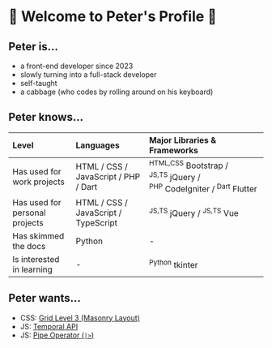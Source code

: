 # 🥬 Welcome to Peter's Profile 🥬

## Peter is...
- a front-end developer since 2023
- slowly turning into a full-stack developer
- self-taught
- a cabbage (who codes by rolling around on his keyboard)

## Peter knows...
| Level | Languages | Major Libraries & Frameworks |
| :-- | :-- | :-- |
| Has used for work projects | HTML / CSS / JavaScript / PHP / Dart | <sup>HTML,CSS</sup>&nbsp;Bootstrap / <sup>JS,TS</sup>&nbsp;jQuery / <sup>PHP</sup>&nbsp;CodeIgniter / <sup>Dart</sup>&nbsp;Flutter |
| Has used for personal projects | HTML / CSS / JavaScript / TypeScript | <sup>JS,TS</sup>&nbsp;jQuery / <sup>JS,TS</sup>&nbsp;Vue |
| Has skimmed the docs | Python | - |
| Is interested in learning | - | <sup>Python</sup>&nbsp;tkinter |

## Peter wants...
- CSS: [Grid Level 3 (Masonry Layout)](https://drafts.csswg.org/css-grid-3/)
- JS: [Temporal API](https://github.com/tc39/proposal-temporal)
- JS: [Pipe Operator (`|>`)](https://github.com/tc39/proposal-pipeline-operator)
